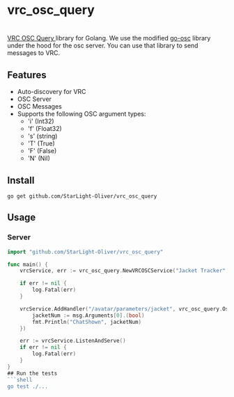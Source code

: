 # vrc_osc_query

# 
[VRC OSC Query ](https://github.com/vrchat-community/vrc-oscquery-lib) library for Golang.
We use the modified [go-osc](https://github.com/StarLight-Oliver/go-osc) library under the hood for the osc server.
You can use that library to send messages to VRC.

## Features
-   Auto-discovery for VRC
-   OSC Server
-   OSC Messages
-   Supports the following OSC argument types:
    -   'i' (Int32)
    -   'f' (Float32)
    -   's' (string)
    -   'T' (True)
    -   'F' (False)
    -   'N' (Nil)


## Install

```shell
go get github.com/StarLight-Oliver/vrc_osc_query
```

## Usage

### Server

```go
import "github.com/StarLight-Oliver/vrc_osc_query"

func main() {
	vrcService, err := vrc_osc_query.NewVRCOSCService("Jacket Tracker", 9002)

    if err != nil {
		log.Fatal(err)
	}

	vrcService.AddHandler("/avatar/parameters/jacket", vrc_osc_query.OscTypeInt, "The number for which jacket is shown", func(msg *vrc_osc_query.Message) {
		jacketNum := msg.Arguments[0].(bool)
		fmt.Println("ChatShown", jacketNum)
	})

	err := vrcService.ListenAndServe()
	if err != nil {
		log.Fatal(err)
	}
}
## Run the tests
```shell
go test ./...
```